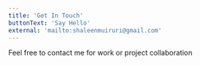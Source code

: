 ```yaml
---
title: 'Get In Touch'
buttonText: 'Say Hello'
external: 'mailto:shaleenmuiruri@gmail.com'
---
```


Feel free to contact me for work or project collaboration
